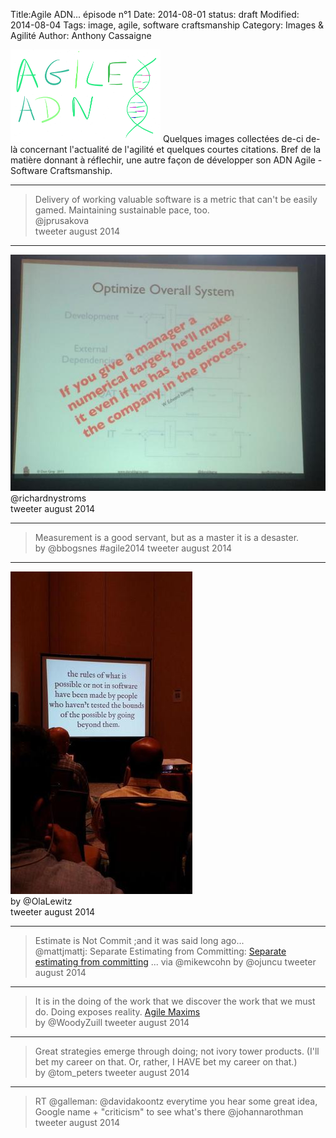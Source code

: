 Title:Agile ADN... épisode n°1
Date: 2014-08-01
status: draft
Modified: 2014-08-04
Tags: image, agile, software craftsmanship
Category: Images & Agilité
Author: Anthony Cassaigne


![ADN Agile](images/adn_agile2_v2.png)
Quelques images collectées de-ci de-là concernant l'actualité de l'agilité et
quelques courtes citations. Bref de la matière donnant à réflechir, une autre
façon de développer son ADN Agile - Software Craftsmanship.

--- 
>Delivery of working valuable software is a metric that can't be easily
gamed. Maintaining sustainable pace, too.  
@jprusakova  
tweeter august 2014

---

![Don't use KPI](images/dont_kpi_small.jpg)
@richardnystroms  
tweeter august 2014

---
>Measurement is a good servant, but as a master it is a desaster.  
by @bbogsnes #agile2014
tweeter august 2014

---
![Bound & rules dev](images/rules_dev_software.jpg)  
by @OlaLewitz  
tweeter august 2014

---
>Estimate is Not Commit ;and it was said long ago...  
@mattjmattj: Separate Estimating from Committing: [Separate estimating from committing](http://www.mountaingoatsoftware.com/blog/separate-estimating-from-committing) ... via @mikewcohn
by @ojuncu
tweeter august 2014

---
>It is in the doing of the work that we discover the work that we must do.
Doing exposes reality. [Agile Maxims](http://bit.ly/AgileMaxims)  
by @WoodyZuill
tweeter august 2014

---
>Great strategies emerge through doing; not ivory tower products. (I'll bet my
career on that. Or, rather, I HAVE  bet my career on that.)  
by @tom_peters
tweeter august 2014

---
>RT @galleman: @davidakoontz everytime you hear some great idea, Google name + "criticism" to see what's there 
@johannarothman  
tweeter august 2014
